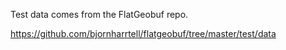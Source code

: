 Test data comes from the FlatGeobuf repo.

https://github.com/bjornharrtell/flatgeobuf/tree/master/test/data
